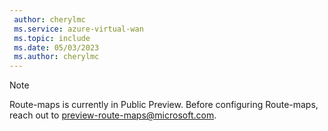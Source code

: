 ```yaml
---
 author: cherylmc
 ms.service: azure-virtual-wan
 ms.topic: include
 ms.date: 05/03/2023
 ms.author: cherylmc
---
```


> [!NOTE]
> Route-maps is currently in Public Preview. Before configuring Route-maps, reach out to preview-route-maps@microsoft.com.
>
